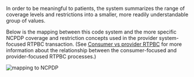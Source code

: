 In order to be meaningful to patients, the system summarizes the range of coverage levels and restrictions into a smaller, more readily understandable group of values.
<br>

Below is the mapping between this code system and the more specific NCPDP coverage and restriction concepts used in the provider system-focused RTPBC transaction. (See <a href="Consumer_vs_provider_RTPBC.html">Consumer vs provider RTPBC</a> for more information about the relationship between the consumer-focused and provider-focused RTPBC processes.) 
<br/>

<div><img src="https://www.frankmckinney.com/carin-rtpbc/coverage-summary-mapping-to-ncpdp.png" alt="mapping to NCPDP"></div>

<br><br>